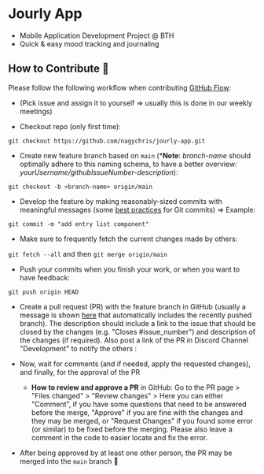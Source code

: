 # Jourly App
- Mobile Application Development Project @ BTH
- Quick & easy mood tracking and journaling

## How to Contribute :rocket:

Please follow the following workflow when contributing [GitHub Flow](https://docs.github.com/en/get-started/quickstart/github-flow):

- (Pick issue and assign it to yourself => usually this is done in our weekly meetings)

- Checkout repo (only first time):

`git checkout https://github.com/nagychris/jourly-app.git`

- Create new feature branch based on `main` (***Note**: _branch-name_ should optimally adhere to this naming schema, to have a better overview: _yourUsername/githubIssueNumber-description_):

 `git checkout -b <branch-name> origin/main`

- Develop the feature by making reasonably-sized commits with meaningful messages (some [best practices](https://gist.github.com/luismts/495d982e8c5b1a0ced4a57cf3d93cf60) for Git commits) => Example: 

`git commit -m "add entry list component"`

- Make sure to frequently fetch the current changes made by others: 

`git fetch --all` and then `git merge origin/main`

- Push your commits when you finish your work, or when you want to have feedback: 

`git push origin HEAD` 

- Create a pull request (PR) with the feature branch in GitHub (usually a message is shown [here](https://github.com/nagychris/jourly-app/pulls) that automatically includes the recently pushed branch). The description should include a link to the issue that should be closed by the changes (e.g. "Closes #issue_number") and description of the changes (if required). Also post a link of the PR in Discord Channel "Development" to notify the others :

- Now, wait for comments (and if needed, apply the requested changes), and finally, for the approval of the PR 

  - **How to review and approve a PR** in GitHub: Go to the PR page > "Files changed" > "Review changes" > Here you can either "Comment", if you have some questions that need to be answered before the merge, "Approve" if you are fine with the changes and they may be merged, or "Request Changes" if you found some error (or similar) to be fixed before the merging. Please also leave a comment in the code to easier locate and fix the error.

- After being approved by at least one other person, the PR may be merged into the `main` branch :clap:



